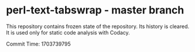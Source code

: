 # perl-text-tabswrap - master branch

This repository contains frozen state of the repository.
Its history is cleared. It is used only for static code
analysis with Codacy.

Commit Time: 1703739795
